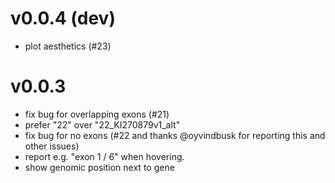 v0.0.4 (dev)
============
+ plot aesthetics (#23)

v0.0.3
======
+ fix bug for overlapping exons (#21)
+ prefer "22" over "22_KI270879v1_alt"
+ fix bug for no exons (#22 and thanks @oyvindbusk for reporting this and other issues)
+ report e.g. "exon 1 / 6" when hovering.
+ show genomic position next to gene
